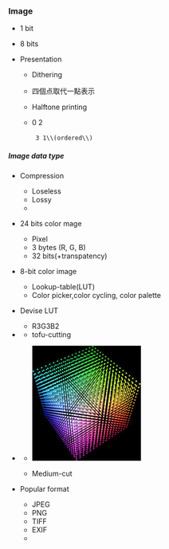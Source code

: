 ### Image

* 1 bit
* 8 bits

* Presentation

  * Dithering 
  * 四個点取代一點表示
  * Halftone printing
  * 0 2

         3 1\\(ordered\\)

##### Image data type

* Compression
  * Loseless
  * Lossy
  * 
* 24 bits color mage
  * Pixel 
  * 3 bytes \(R, G, B\) 
  * 32 bits\(+transpatency\) 
* 8-bit color image
  * Lookup-table\(LUT\)
  * Color picker,color cycling, color palette

* Devise LUT
  * R3G3B2
* * tofu-cutting 
* * ![](/assets/download.jpg)

  * Medium-cut
* Popular format
  * JPEG 
  * PNG
  * TIFF
  * EXIF
  * 



